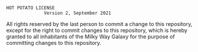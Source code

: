     HOT POTATO LICENSE
                  Version 2, September 2021
All rights reserved by the last person to commit a change to this
repository, except for the right to commit changes to this repository,
which is hereby granted to all inhabitants of the Milky Way Galaxy for
the purpose of committing changes to this repository.